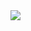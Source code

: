 
<img src="https://capsule-render.vercel.app/api?type=waving&color=auto&height=200&section=header&text=IDS/IPS Solution&fontSize=90" />
